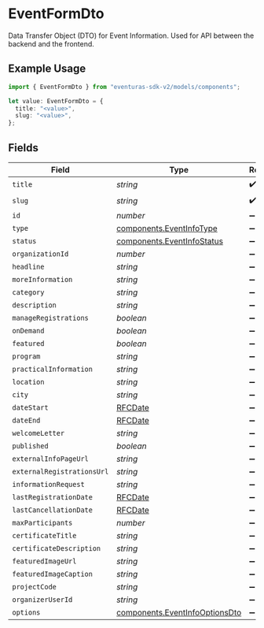 # EventFormDto

Data Transfer Object (DTO) for Event Information.
Used for API between the backend and the frontend.

## Example Usage

```typescript
import { EventFormDto } from "eventuras-sdk-v2/models/components";

let value: EventFormDto = {
  title: "<value>",
  slug: "<value>",
};
```

## Fields

| Field                                                                            | Type                                                                             | Required                                                                         | Description                                                                      |
| -------------------------------------------------------------------------------- | -------------------------------------------------------------------------------- | -------------------------------------------------------------------------------- | -------------------------------------------------------------------------------- |
| `title`                                                                          | *string*                                                                         | :heavy_check_mark:                                                               | N/A                                                                              |
| `slug`                                                                           | *string*                                                                         | :heavy_check_mark:                                                               | N/A                                                                              |
| `id`                                                                             | *number*                                                                         | :heavy_minus_sign:                                                               | N/A                                                                              |
| `type`                                                                           | [components.EventInfoType](../../models/components/eventinfotype.md)             | :heavy_minus_sign:                                                               | N/A                                                                              |
| `status`                                                                         | [components.EventInfoStatus](../../models/components/eventinfostatus.md)         | :heavy_minus_sign:                                                               | N/A                                                                              |
| `organizationId`                                                                 | *number*                                                                         | :heavy_minus_sign:                                                               | N/A                                                                              |
| `headline`                                                                       | *string*                                                                         | :heavy_minus_sign:                                                               | N/A                                                                              |
| `moreInformation`                                                                | *string*                                                                         | :heavy_minus_sign:                                                               | N/A                                                                              |
| `category`                                                                       | *string*                                                                         | :heavy_minus_sign:                                                               | N/A                                                                              |
| `description`                                                                    | *string*                                                                         | :heavy_minus_sign:                                                               | N/A                                                                              |
| `manageRegistrations`                                                            | *boolean*                                                                        | :heavy_minus_sign:                                                               | N/A                                                                              |
| `onDemand`                                                                       | *boolean*                                                                        | :heavy_minus_sign:                                                               | N/A                                                                              |
| `featured`                                                                       | *boolean*                                                                        | :heavy_minus_sign:                                                               | N/A                                                                              |
| `program`                                                                        | *string*                                                                         | :heavy_minus_sign:                                                               | N/A                                                                              |
| `practicalInformation`                                                           | *string*                                                                         | :heavy_minus_sign:                                                               | N/A                                                                              |
| `location`                                                                       | *string*                                                                         | :heavy_minus_sign:                                                               | N/A                                                                              |
| `city`                                                                           | *string*                                                                         | :heavy_minus_sign:                                                               | N/A                                                                              |
| `dateStart`                                                                      | [RFCDate](../../types/rfcdate.md)                                                | :heavy_minus_sign:                                                               | N/A                                                                              |
| `dateEnd`                                                                        | [RFCDate](../../types/rfcdate.md)                                                | :heavy_minus_sign:                                                               | N/A                                                                              |
| `welcomeLetter`                                                                  | *string*                                                                         | :heavy_minus_sign:                                                               | N/A                                                                              |
| `published`                                                                      | *boolean*                                                                        | :heavy_minus_sign:                                                               | N/A                                                                              |
| `externalInfoPageUrl`                                                            | *string*                                                                         | :heavy_minus_sign:                                                               | N/A                                                                              |
| `externalRegistrationsUrl`                                                       | *string*                                                                         | :heavy_minus_sign:                                                               | N/A                                                                              |
| `informationRequest`                                                             | *string*                                                                         | :heavy_minus_sign:                                                               | N/A                                                                              |
| `lastRegistrationDate`                                                           | [RFCDate](../../types/rfcdate.md)                                                | :heavy_minus_sign:                                                               | N/A                                                                              |
| `lastCancellationDate`                                                           | [RFCDate](../../types/rfcdate.md)                                                | :heavy_minus_sign:                                                               | N/A                                                                              |
| `maxParticipants`                                                                | *number*                                                                         | :heavy_minus_sign:                                                               | N/A                                                                              |
| `certificateTitle`                                                               | *string*                                                                         | :heavy_minus_sign:                                                               | N/A                                                                              |
| `certificateDescription`                                                         | *string*                                                                         | :heavy_minus_sign:                                                               | N/A                                                                              |
| `featuredImageUrl`                                                               | *string*                                                                         | :heavy_minus_sign:                                                               | N/A                                                                              |
| `featuredImageCaption`                                                           | *string*                                                                         | :heavy_minus_sign:                                                               | N/A                                                                              |
| `projectCode`                                                                    | *string*                                                                         | :heavy_minus_sign:                                                               | N/A                                                                              |
| `organizerUserId`                                                                | *string*                                                                         | :heavy_minus_sign:                                                               | N/A                                                                              |
| `options`                                                                        | [components.EventInfoOptionsDto](../../models/components/eventinfooptionsdto.md) | :heavy_minus_sign:                                                               | N/A                                                                              |
